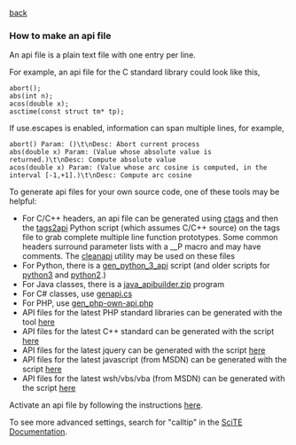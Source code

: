 
[back](api_files.md) 

<a name="how_to_make_api"></a>
### How to make an api file

An api file is a plain text file with one entry per line.

For example, an api file for the C standard library could look like this,

```
abort();
abs(int n);
acos(double x);
asctime(const struct tm* tp);
```

If use.escapes is enabled, information can span multiple lines, for example,

```
abort() Param: ()\t\nDesc: Abort current process
abs(double x) Param: (Value whose absolute value is returned.)\t\nDesc: Compute absolute value
acos(double x) Param: (Value whose arc cosine is computed, in the interval [-1,+1].)\t\nDesc: Compute arc cosine
```

To generate api files for your own source code, one of these tools may be helpful:

* For C/C++ headers, an api file can be generated using [ctags](http://ctags.sourceforge.net/) and then the [tags2api](https://raw.githubusercontent.com/moltenform/scite-files/master/files/files/api_files_gen/tags2api.py) Python script (which assumes C/C++ source) on the tags file to grab complete multiple line function prototypes. Some common headers surround parameter lists with a __P macro and may have comments. The [cleanapi](https://raw.githubusercontent.com/moltenform/scite-files/master/files/files/api_files_gen/cleanapi.cc) utility may be used on these files
* For Python, there is a [gen_python_3_api](https://raw.githubusercontent.com/moltenform/scite-files/master/files/files/api_files_gen/mpheath_gen_python_3_api.py) script (and older scripts for [python3](https://raw.githubusercontent.com/moltenform/scite-files/master/files/files/api_files_gen/gen_python_3_api.py) and [python2](https://raw.githubusercontent.com/moltenform/scite-files/master/files/files/api_files_gen/gen_python_2_api.py).)
* For Java classes, there is a [java_apibuilder.zip](https://raw.githubusercontent.com/moltenform/scite-files/master/files/files/api_files_gen/java_apibuilder.zip) program
* For C# classes, use [genapi.cs](https://raw.githubusercontent.com/moltenform/scite-files/master/files/files/api_files_gen/gen_csgenapi.zip)
* For PHP, use [gen_php-own-api.php](https://raw.githubusercontent.com/moltenform/scite-files/master/files/files/api_files_gen/gen_php-own-api.php)
* API files for the latest PHP standard libraries can be generated with the tool [here](https://raw.githubusercontent.com/moltenform/scite-files/master/files/files/api_files_gen/gen_php-api.php)
* API files for the latest C++ standard can be generated with the script [here](https://raw.githubusercontent.com/moltenform/scite-files/master/files/files/api_files_gen/gen_cpp_cplusplusdotcom.zip)
* API files for the latest jquery can be generated with the script [here](https://raw.githubusercontent.com/moltenform/scite-files/master/files/files/api_files_gen/gen_jquery.zip)
* API files for the latest javascript (from MSDN) can be generated with the script [here](https://raw.githubusercontent.com/moltenform/scite-files/master/files/files/api_files_gen/gen_msdn_javascript.zip)
* API files for the latest wsh/vbs/vba (from MSDN) can be generated with the script [here](https://raw.githubusercontent.com/moltenform/scite-files/master/files/files/api_files_gen/gen_msdn_wsh_vba.zip)

Activate an api file by following the instructions [here](api_files_howto_install_api.md).

To see more advanced settings, search for "calltip" in the [SciTE Documentation](http://www.scintilla.org/SciTEDoc.html).

